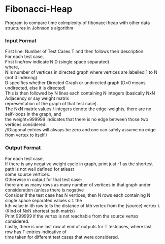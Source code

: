 # Fibonacci-Heap
Program to compare time colmplexity of fibonacci heap with other data structures in Johnson's algorithm


### Input Format
First line: Number of Test Cases T and then follows their description\
For each test case,\
First line/row indicate N D (single space separated)\
where,\
N is number of vertices in directed graph where vertices are labelled 1 to N (not 0 indexing)\
D specifies whether Directed Graph or undirected graph (D=0 means undirected, else it is directed)\
This is then followed by N lines each containing N integers (basically NxN Adjacency or say weight matrix\
representation of the graph of that test case).\
The NxN matrix values / integers denote the edge-weights, there are no self-loops in the graph, and\
the weight=999999 indicates that there is no edge between those two vertices considered.\
//Diagonal entries will always be zero and one can safely assume no edge from vertex to itself.\

### Output Format
For each test case,\
If there is any negative weight cycle in graph, print just -1 as the shortest path is not well defined for atleast\
some source vertices.\
Otherwise in output for that test case:\
there are as many rows as many number of vertices in that graph under consideration (unless there is negative\
Consider if the test case has N vertices, then N rows each containing N single space separated values s.t. the\
kth value in ith row tells the distance of kth vertex from the (source) vertex i. (Kind of NxN shortest path matrix)\
Print 999999 if the vertex is not reachable from the source vertex considered.\
Lastly, there is one last row at end of outputs for T testcases, where last row has T entries indicative of\
time taken for different test cases that were considered.
